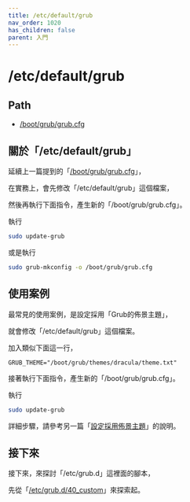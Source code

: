 ```yaml
---
title: /etc/default/grub
nav_order: 1020
has_children: false
parent: 入門
---
```



# /etc/default/grub

## Path

* [/boot/grub/grub.cfg](https://samwhelp.github.io/note-about-grub/read/explore/ubuntu/file/etc_default_grub.html)

## 關於「/etc/default/grub」

延續上一篇提到的「[/boot/grub/grub.cfg](https://samwhelp.github.io/note-about-grub/read/start/custom_cfg.html)」，

在實務上，會先修改「/etc/default/grub」這個檔案，

然後再執行下面指令，產生新的「/boot/grub/grub.cfg」。

執行
``` sh
sudo update-grub
```

或是執行

``` sh
sudo grub-mkconfig -o /boot/grub/grub.cfg
```

## 使用案例

最常見的使用案例，是設定採用「Grub的佈景主題」，

就會修改「/etc/default/grub」這個檔案。

加入類似下面這一行，

```
GRUB_THEME="/boot/grub/themes/dracula/theme.txt"
```

接著執行下面指令，產生新的「/boot/grub/grub.cfg」。

執行
``` sh
sudo update-grub
```

詳細步驟，請參考另一篇「[設定採用佈景主題](https://samwhelp.github.io/note-about-grub/read/howto/use_theme.html)」的說明。


## 接下來

接下來，來探討「/etc/grub.d」這裡面的腳本，

先從「[/etc/grub.d/40_custom](https://samwhelp.github.io/note-about-grub/read/start/40_custom.html)」來探索起。
